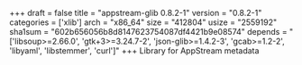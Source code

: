 +++
draft = false
title = "appstream-glib 0.8.2-1"
version = "0.8.2-1"
categories = ['xlib']
arch = "x86_64"
size = "412804"
usize = "2559192"
sha1sum = "602b656056b8d8147623754087df4421b9e08574"
depends = "['libsoup>=2.66.0', 'gtk+3>=3.24.7-2', 'json-glib>=1.4.2-3', 'gcab>=1.2-2', 'libyaml', 'libstemmer', 'curl']"
+++
Library for AppStream metadata